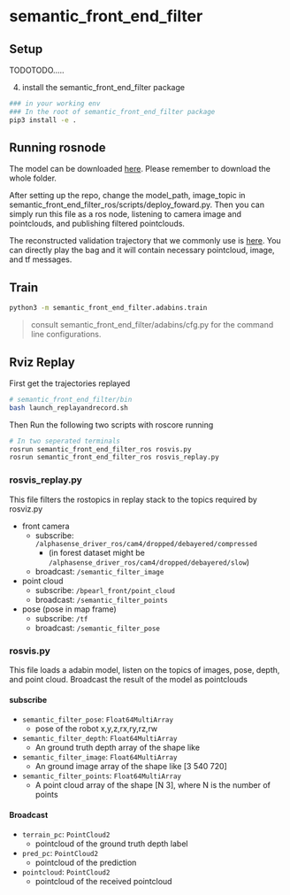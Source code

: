 # semantic_front_end_filter

## Setup

TODOTODO.....

4. install the semantic_front_end_filter package

```bash
### in your working env
### In the root of semantic_front_end_filter package
pip3 install -e .
```


## Running rosnode
The model can be downloaded [here](https://drive.google.com/drive/folders/1fSOTvCp4IA6ey2NAhyHrBxCyJ9_pRd1N). Please remember to download the whole folder.

After setting up the repo, change the model_path, image_topic in semantic_front_end_filter_ros/scripts/deploy_foward.py. Then you can simply run this file as a ros node, listening to camera image and pointclouds, and publishing filtered pointclouds.

The reconstructed validation trajectory that we commonly use is [here](https://drive.google.com/drive/folders/1m1XzdB_q6GBZjpP_csMFxQ3IIILvXtjO?usp=sharing). You can directly play the bag and it will contain necessary pointcloud, image, and tf messages.



## Train

```bash
python3 -m semantic_front_end_filter.adabins.train
```

> consult semantic_front_end_filter/adabins/cfg.py for the command line configurations.


## Rviz Replay

First get the trajectories replayed

```bash
# semantic_front_end_filter/bin
bash launch_replayandrecord.sh
```

Then Run the following two scripts with roscore running

```bash
# In two seperated terminals
rosrun semantic_front_end_filter_ros rosvis.py
rosrun semantic_front_end_filter_ros rosvis_replay.py
```

### rosvis_replay.py 

This file filters the rostopics in replay stack to the topics required by rosviz.py

- front camera
  - subscribe: `/alphasense_driver_ros/cam4/dropped/debayered/compressed`
      - (in forest dataset might be `/alphasense_driver_ros/cam4/dropped/debayered/slow`)
  - broadcast: `/semantic_filter_image`
- point cloud
  - subscribe: `/bpearl_front/point_cloud`
  - broadcast: `/semantic_filter_points`
- pose (pose in map frame)
  - subscribe: `/tf`
  - broadcast: `/semantic_filter_pose`

### rosvis.py

This file loads a adabin model, listen on the topics of images, pose, depth, and point cloud. Broadcast the result of the model as pointclouds

#### subscribe

- `semantic_filter_pose`:  `Float64MultiArray`
    -  pose of the robot x,y,z,rx,ry,rz,rw
- `semantic_filter_depth`:  `Float64MultiArray`
    - An ground truth depth array of the shape like 
- `semantic_filter_image`:  `Float64MultiArray`
    - An ground image array of the shape like [3 540 720]
- `semantic_filter_points`:  `Float64MultiArray`
    -  A point cloud array of the shape [N 3], where N is the number of points

#### Broadcast

- `terrain_pc`:  `PointCloud2`
    - pointcloud of the ground truth depth label
- `pred_pc`:  `PointCloud2`
    - pointcloud of the prediction
- `pointcloud`:  `PointCloud2`
    - pointcloud of the received pointcloud

